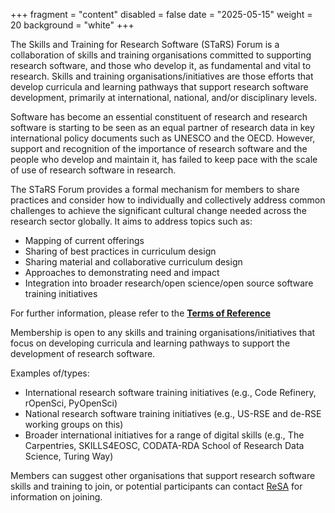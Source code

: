 +++
fragment = "content"
disabled = false
date = "2025-05-15"
weight = 20
background = "white"
+++

The Skills and Training for Research Software (STaRS) Forum is a collaboration of skills and training organisations committed to supporting research software, and those who develop it, as fundamental and vital to research. Skills and training organisations/initiatives are those efforts that develop curricula and learning pathways that support research software development, primarily at international, national, and/or disciplinary levels.

Software has become an essential constituent of research and research software is starting to be seen as an equal partner of research data in key international policy documents such as UNESCO and the OECD. However, support and recognition of the importance of research software and the people who develop and maintain it, has failed to keep pace with the scale of use of research software in research.

The STaRS Forum provides a formal mechanism for members to share practices and consider how to individually and collectively address common challenges to achieve the significant cultural change needed across the research sector globally. It aims to address topics such as:

- Mapping of current offerings
- Sharing of best practices in curriculum design
- Sharing material and collaborative curriculum design
- Approaches to demonstrating need and impact
- Integration into broader research/open science/open source software training initiatives

For further information, please refer to the [**Terms of Reference**](https://docs.google.com/document/d/12d27O1DqvDxAQjtnt9IdpDBlP6hMYO5bAbPd0S0a-w0/edit?usp=sharing)

Membership is open to any skills and training organisations/initiatives that focus on developing curricula and learning pathways to support the development of research software.

Examples of/types:

- International research software training initiatives (e.g., Code Refinery, rOpenSci, PyOpenSci)
- National research software training initiatives (e.g., US-RSE and de-RSE working groups on this)
- Broader international initiatives for a range of digital skills (e.g., The Carpentries, SKILLS4EOSC, CODATA-RDA School of Research Data Science, Turing Way)

Members can suggest other organisations that support research software skills and training to join, or potential participants can contact [ReSA](mailto:info@researchsoft.org) for information on joining.
